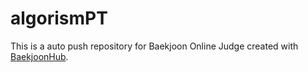 # algorismPT
This is a auto push repository for Baekjoon Online Judge created with [BaekjoonHub](https://github.com/BaekjoonHub/BaekjoonHub).
